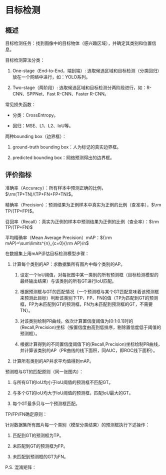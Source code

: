 # 目标检测

## 概述

目标检测任务：找到图像中的目标物体（感兴趣区域），并确定其类别和位置信息。 

目标检测算法分类： 

1. One-stage（End-to-End，端到端）: 选取候选区域和目标检测（分类回归）放在一个网络中进行，如：YOLO系列。

2. Two-stage（两阶段）: 选取候选区域和目标检测分两阶段进行，如：R-CNN、SPPNet、Fast R-CNN、Faster R-CNN。

常见损失函数： 

- 分类：CrossEntropy。

- 回归：MSE、L1、L2、IoU等。

两种bounding box（边界框）： 

1. ground-truth bounding box：人为标记的真实边界框。

2. predicted bounding box：网络预测得出的边界框。

## 评价指标

准确率（Accuracy）：所有样本中预测正确的比例，$\rm(TP+TN)/(TP+FN+FP+TN)$。

精确率（Precision）：预测结果为正例样本中真实为正例的比例（查准率），$\rm TP/(TP+FP)$。

召回率（Recall）：真实为正例的样本中预测结果为正例的比例（查全率）：$\rm TP/(TP+FN)$ 

平均精确率（Mean Average Precision）mAP：${\rm mAP}=\sum\limits^{n}_{c=0}{\rm AP}/n$ 

在数据集上用mAP评估目标检测模型步骤： 

1. 计算每个类别的AP：求数据集所有图片中每个类别的AP。
   
   1. 设定一个IoU阈值，对每张图中某一类别的所有预测框（目标检测模型的最终输出结果）与该类别的所有GT进行IoU匹配。 
   
   2. 根据预测框与GT的匹配情况（一个预测框与某个GT匹配意味着该预测框来预测此目标）判断该类别下TP、FP、FN的值（TP为匹配到GT的预测框，FP为未匹配到GT的预测框，FN为未匹配到预测框的GT，不需要TN）。 
   
   3. 对该类别绘制PR曲线，依次计算置信度阈值为[0:1:0.1]时的(Recall,Precision)坐标（按置信度由高到低排序，剔除置信度低于阈值的预测框）。 
   
   4. 根据计算得到的不同置信度阈值下的(Recall,Precision)坐标绘制PR曲线，并计算该类别的AP（PR曲线的线下面积，同AUC，即ROC线下面积）。 

2. 计算所有类别的AP并求平均值得到mAP。 

预测框与GT的匹配原则（同一张图内）： 

1. 与所有GT的IoU均小于IoU阈值的预测框不匹配GT。 

2. 与多个GT的IoU均大于IoU阈值的预测框，匹配IoU最大的GT。 

3. 每个GT最多只与一个预测框匹配。 

TP/FP/FN确定原则： 

针对数据集所有图片每一个类别（模型分类结果）的预测框执行下述操作： 

1. 匹配到GT的预测框为TP。 

2. 未匹配到GT的预测框为FP。 

3. 未匹配到预测框的GT为FN。 

P.S. 混淆矩阵：
